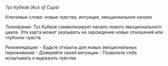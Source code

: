 *Туз Кубков \(Ace of Cups\)*

*Ключевые слова:* новые чувства, интуиция, эмоциональное начало

*Толкование:* 
Туз Кубков символизирует начало нового эмоционального цикла\. Эта карта может указывать на зарождение новых отношений или глубоких чувств\.

*Рекомендации:*
\- Будьте открыты для новых эмоциональных переживаний
\- Доверяйте своей интуиции
\- Позвольте себе испытывать и выражать чувства
